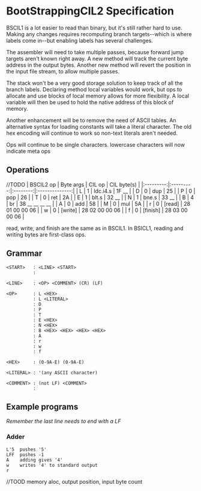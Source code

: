 BootStrappingCIL2 Specification
===============================

BSCIL1 is a lot easier to read than binary, but it's still rather hard to use.
Making any changes requires recomputing branch targets--which is where labels come in--but enabling labels has several challenges.

The assembler will need to take multiple passes, because forward jump targets aren't known right away.
A new method will track the current byte address in the output bytes.
Another new method will revert the position in the input file stream, to allow multiple passes.

The stack won't be a very good storage solution to keep track of all the branch labels.
Declaring method local variables would work, but ops to allocate and use blocks of local memory allows for more flexibility.
A local variable will then be used to hold the native address of this block of memory.

Another enhancement will be to remove the need of ASCII tables.
An alternative syntax for loading constants will take a literal character.
The old hex encoding will continue to work so non-text literals aren't needed.

Ops will continue to be single characters.
lowercase characters will now indicate meta ops

Operations
----------

//TODO
| BSCIL2 op | Byte args |  CIL op  | CIL byte(s)    |
|:---------:|:---------:|:--------:|:--------------:|
|    L      |     1     | ldc.i4.s | 1F __          |
|    D      |     0     | dup      | 25             |
|    P      |     0     | pop      | 26             |
|    T      |     0     | ret      | 2A             |
|    E      |     1     | blt.s    | 32 __          |
|    N      |     1     | bne.s    | 33 __          |
|    B      |     4     | br       | 38 __ __ __ __ |
|    A      |     0     | add      | 58             |
|    M      |     0     | mul      | 5A             |
|    r      |     0     | [read]   | 28 01 00 00 06 |
|    w      |     0     | [write]  | 28 02 00 00 06 |
|    f      |     0     | [finish] | 28 03 00 00 06 |

read, write, and finish are the same as in BSCIL1.
In BSICL1, reading and writing bytes are first-class ops.

Grammar
-------

```
<START>   : <LINE> <START>
          :
          
<LINE>    : <OP> <COMMENT> (CR) (LF)
         
<OP>      : L <HEX>
          : L <LITERAL>
          : D
          : P
          : T
          : E <HEX>
          : N <HEX>
          : B <HEX> <HEX> <HEX> <HEX>
          : A
          : r
          : w
          : f

<HEX>     : (0-9A-E) (0-9A-E)

<LITERAL> : '(any ASCII character)

<COMMENT> : (not LF) <COMMENT>
          :
```

Example programs
----------------

*Remember the last line needs to end with a LF*

### Adder

```
L'5  pushes '5'
LFF  pushes -1
A    adding gives '4'
w    writes '4' to standard output
r
```

//TOOD memory aloc, output position, input byte count
